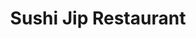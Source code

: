 ---
layout: place
title: "Sushi Jip Restaurant"
permalink: /virginia/arlington/sushi-jip-restaurant.html
stateAbbr: VA
stateName: Virginia
cityName: Arlington
place_id: ChIJ6QexH6u3t4kRuv0pu_hTV_g
photos:
  - name: >-
      places/ChIJ6QexH6u3t4kRuv0pu_hTV_g/photos/AeeoHcLBbSO0DYZME-vHNVooOdWuKDZcBveL5eNQFV_EBY7Y90CLySYkdjZfUOyoO6CGBpWHif4HVPpT34NVLgEKsGc5MSvMusabLwSg4W8TTGmTOxUWCIPLcAe9NmZEbtjP8UZebiDD34C0PEqM5pjNmF4U1jKquaF354CSPbCuWd7NNRBDamYyYAgHc-fUdsyG4FMJ-VkJKHpbF9X6E6yYx7yr6I3h9j8zUE6T5vI-7heB2OrhJ4bM44njZActNngZJ0xcl1tXVUPevyeTzHrdZC42PYdztaIcuORLBIRLc4bThg
    widthPx: 3024
    heightPx: 4032
    authorAttributions:
      - displayName: Sushi Jip Restaurant
        uri: https://maps.google.com/maps/contrib/104908787508099627937
        photoUri: >-
          https://lh3.googleusercontent.com/a-/ALV-UjVo5SZ0W_urYb1hwJdFrsfQCKGr0kPrcLVuUX4jVvwPbsok8hE=s100-p-k-no-mo
    flagContentUri: >-
      https://www.google.com/local/imagery/report/?cb_client=maps_api_places.places_api&image_key=!1e10!2sAF1QipPUdcR1CaVK7QmsE8CVmy0CiS0zMGIUYUO19ZC0&hl=en-US
    googleMapsUri: >-
      https://www.google.com/maps/place//data=!3m4!1e2!3m2!1sAF1QipPUdcR1CaVK7QmsE8CVmy0CiS0zMGIUYUO19ZC0!2e10!4m2!3m1!1s0x89b7b7ab1fb107e9:0xf85753f8bb29fdba
  - name: >-
      places/ChIJ6QexH6u3t4kRuv0pu_hTV_g/photos/AeeoHcL7xDFAyIfeEdCLLD9TpjrlZM2x-hxEoa7b_pSB0qFuUt6dAja7bPJFWwfRH-Xt4AE6nDR4OmG5WJh9Ln5jwHgKYwzVKzCeQlKKpIudz5qS2ZIt_f5CdRa7CmtRwp0xDGwKh2RwNs2sjFegB0BYo-U_GnRcO9uU3hFDs2zq07lp4rGxrXKHi0JZ7f8Oz0cQEPqiL9fZZ5vlVtQNFJk6JpkmGhmF-ftX3LILffecTg0wBUS8ugVsFhSdwvo_p-AMrjo3FLasOXofbMfowPYA1U6AJmDiKSeDfCQrT9OyXcdcfw
    widthPx: 800
    heightPx: 800
    authorAttributions:
      - displayName: Sushi Jip Restaurant
        uri: https://maps.google.com/maps/contrib/104908787508099627937
        photoUri: >-
          https://lh3.googleusercontent.com/a-/ALV-UjVo5SZ0W_urYb1hwJdFrsfQCKGr0kPrcLVuUX4jVvwPbsok8hE=s100-p-k-no-mo
    flagContentUri: >-
      https://www.google.com/local/imagery/report/?cb_client=maps_api_places.places_api&image_key=!1e10!2sAF1QipOSBkXz0AOqzNNI5lhWzS2y1RYQAGp5lHfAtg_M&hl=en-US
    googleMapsUri: >-
      https://www.google.com/maps/place//data=!3m4!1e2!3m2!1sAF1QipOSBkXz0AOqzNNI5lhWzS2y1RYQAGp5lHfAtg_M!2e10!4m2!3m1!1s0x89b7b7ab1fb107e9:0xf85753f8bb29fdba
  - name: >-
      places/ChIJ6QexH6u3t4kRuv0pu_hTV_g/photos/AeeoHcLLVfUkGZtd5XRSC3n7o1chDGY8iyOpg420AcSVpWawSNgjcCBwN1TMxuU7eUahzbjm2Nnb5HJU3WEK2TLAl5fjv55zsPhUqBgxrBCEUzDDrja3AKv1HXsyhia4kCooX98GiEoOCARkjolo_QtJDwXOuhQWGt7KA9NJNr7DoSjAu0_LOPZr00zCI8Zq8F3SHsZKFzY_Mjdn_wf3bLlsZtqi2ZDcRRX6yX63nkm6ItslvlAtIURRu9o6lvFs1ZH-9GmnVlEYTAed_BGkghqEx4vY9_-FPGGzLFYWiBtUmlORpYSKXbPUMJxR7aWvRTRWMU7HtXlkkG4mHhH0BJZmJzNdbS52goG6xOZm2_cfyt0LvBb5liULVKo6s-1cwS7TnBdgJnsBHtaJeXUG5bmHD3GV2uQg3cZ4ZSKb6-uxCpZlBLvC
    widthPx: 3600
    heightPx: 4800
    authorAttributions:
      - displayName: Em Nguyen
        uri: https://maps.google.com/maps/contrib/107845881865464098080
        photoUri: >-
          https://lh3.googleusercontent.com/a-/ALV-UjVsYeTjLcm0VEoUKudHV067wvZotExUWNXcfanOfNpZ2OJPUS7sOw=s100-p-k-no-mo
    flagContentUri: >-
      https://www.google.com/local/imagery/report/?cb_client=maps_api_places.places_api&image_key=!1e10!2sCIHM0ogKEICAgMCI8Yn8qQE&hl=en-US
    googleMapsUri: >-
      https://www.google.com/maps/place//data=!3m4!1e2!3m2!1sCIHM0ogKEICAgMCI8Yn8qQE!2e10!4m2!3m1!1s0x89b7b7ab1fb107e9:0xf85753f8bb29fdba
  - name: >-
      places/ChIJ6QexH6u3t4kRuv0pu_hTV_g/photos/AeeoHcKUNQdREmQA_mRuzLS9JmDcNRJgsQPSwbJNGo7UG4D-FKUjC2HgrxIhhANRi0_JkIO38KUu1tp726vdoOLP3nUcLlV-J0xPhUbWFhEZytLoNua62i4tedVp-_D0Rb6x_vBd7pIDW7TgTkX63MPjNNPV1sbFnsFZroPViRP-RRCKTr-Nz9-TbD64BNR72YTS7CYjczK8pFIhT9xiz735ww2XMz_K6FKV6GSZkXrkOBtM1ROVnK0o6SF-x4hmiu4in1Lyqp6WxCWinLldAOTf_7yiQsAXbp92FrYdOzUqM_ePJw
    widthPx: 4800
    heightPx: 3193
    authorAttributions:
      - displayName: Sushi Jip Restaurant
        uri: https://maps.google.com/maps/contrib/104908787508099627937
        photoUri: >-
          https://lh3.googleusercontent.com/a-/ALV-UjVo5SZ0W_urYb1hwJdFrsfQCKGr0kPrcLVuUX4jVvwPbsok8hE=s100-p-k-no-mo
    flagContentUri: >-
      https://www.google.com/local/imagery/report/?cb_client=maps_api_places.places_api&image_key=!1e10!2sAF1QipPhwX3TGhI6J2KWTkDQwS1Uay9BgkzzGGxQ2iHG&hl=en-US
    googleMapsUri: >-
      https://www.google.com/maps/place//data=!3m4!1e2!3m2!1sAF1QipPhwX3TGhI6J2KWTkDQwS1Uay9BgkzzGGxQ2iHG!2e10!4m2!3m1!1s0x89b7b7ab1fb107e9:0xf85753f8bb29fdba
  - name: >-
      places/ChIJ6QexH6u3t4kRuv0pu_hTV_g/photos/AeeoHcIS2r7VZkkrleSEsxGLwfIJqBwVHmpQ5VMBumEq_jpQw5IWR2vlZoR1dbstCKGkzPWKhc6EnhxXA6_-jQGWMCc1oOBn3ZTBHklg7BAzwz4OYPYPGo2q6nzdIkQThTWHcyunOryaL2ruUES-V4IQlJguA86ESQJ0brTtQAYlbo_gNH-iOrEKwlPqDEkTciljJNuKNN1K8zfyOkgp7hku73gJ4jLQf_oGX0sKoyCLK4yGOOd1fsSeE48Df9QUQnhEmeCu49A9MM55AErVlQwta9uuirohnsqasMUwl49AV4EkKg
    widthPx: 3849
    heightPx: 3024
    authorAttributions:
      - displayName: Sushi Jip Restaurant
        uri: https://maps.google.com/maps/contrib/104908787508099627937
        photoUri: >-
          https://lh3.googleusercontent.com/a-/ALV-UjVo5SZ0W_urYb1hwJdFrsfQCKGr0kPrcLVuUX4jVvwPbsok8hE=s100-p-k-no-mo
    flagContentUri: >-
      https://www.google.com/local/imagery/report/?cb_client=maps_api_places.places_api&image_key=!1e10!2sAF1QipNreuy6P5LfzG2oYusN7hRjNcT1lyc42UgOvzrp&hl=en-US
    googleMapsUri: >-
      https://www.google.com/maps/place//data=!3m4!1e2!3m2!1sAF1QipNreuy6P5LfzG2oYusN7hRjNcT1lyc42UgOvzrp!2e10!4m2!3m1!1s0x89b7b7ab1fb107e9:0xf85753f8bb29fdba
  - name: >-
      places/ChIJ6QexH6u3t4kRuv0pu_hTV_g/photos/AeeoHcKQtZ6ZqRgYLiPYVUnpWhS0K1hRq88yD70tNVJsqs1pM94KRua_OzCiHRr2xSZkjd1EtIYRs7P5iJBHrc_6SnSw9pwtKNnxPO5cDe0lWfS_aYOos5zH9L_-k0qg6Gmbx347uaAT4zUkW2hsAZsgIGV8JX_UMHjmQIzuK-ZSuJyhAxZIg6kDgcAoK5ZjseWEGjVDKUxumsEl91ulMF_AlFcLzTausfi0djL90AL_a6Q2wQHoMzHFz94RXbnBNTNCIAsfklAn2N9XoticlHUCTO1C6rt-C21qdwKIXnoLGH4CHA
    widthPx: 4800
    heightPx: 3200
    authorAttributions:
      - displayName: Sushi Jip Restaurant
        uri: https://maps.google.com/maps/contrib/104908787508099627937
        photoUri: >-
          https://lh3.googleusercontent.com/a-/ALV-UjVo5SZ0W_urYb1hwJdFrsfQCKGr0kPrcLVuUX4jVvwPbsok8hE=s100-p-k-no-mo
    flagContentUri: >-
      https://www.google.com/local/imagery/report/?cb_client=maps_api_places.places_api&image_key=!1e10!2sAF1QipP_RlWGE0teKHvB_b9HOUXdNe6PbF9Hd8IWjcVD&hl=en-US
    googleMapsUri: >-
      https://www.google.com/maps/place//data=!3m4!1e2!3m2!1sAF1QipP_RlWGE0teKHvB_b9HOUXdNe6PbF9Hd8IWjcVD!2e10!4m2!3m1!1s0x89b7b7ab1fb107e9:0xf85753f8bb29fdba
  - name: >-
      places/ChIJ6QexH6u3t4kRuv0pu_hTV_g/photos/AeeoHcJNGPiEGGHsKiGeQClNojvSQ3zDp9tW06R9XJPwI0SHUVpwrIXu6vljkyEjEIaguq0fMkr8RQN4sRCGbRpXK390CXZnXSkNlMlxmftI2xAYwkkO4s8eLn5WywfMw1a_49moEw4DpRLHvC1M5uhfisU3D0hMU1GzWV5FskN2Vdg9qZjxCOjc4FilqSk_XW0OmUYULF9rQ-rfo8TY7506M80XVwcATZD-Qd2MBPASOQW6mujHT3WHN3hQ51MQOEQdOYEQlo6e7YYI-M1Y8TQue8a3pvYgwWgWfGpA-PeAsNZy_g
    widthPx: 3024
    heightPx: 2226
    authorAttributions:
      - displayName: Sushi Jip Restaurant
        uri: https://maps.google.com/maps/contrib/104908787508099627937
        photoUri: >-
          https://lh3.googleusercontent.com/a-/ALV-UjVo5SZ0W_urYb1hwJdFrsfQCKGr0kPrcLVuUX4jVvwPbsok8hE=s100-p-k-no-mo
    flagContentUri: >-
      https://www.google.com/local/imagery/report/?cb_client=maps_api_places.places_api&image_key=!1e10!2sAF1QipNjZq1f6qXka0Evrg3rFfEfqDXeOH7Py9ILJuqM&hl=en-US
    googleMapsUri: >-
      https://www.google.com/maps/place//data=!3m4!1e2!3m2!1sAF1QipNjZq1f6qXka0Evrg3rFfEfqDXeOH7Py9ILJuqM!2e10!4m2!3m1!1s0x89b7b7ab1fb107e9:0xf85753f8bb29fdba
  - name: >-
      places/ChIJ6QexH6u3t4kRuv0pu_hTV_g/photos/AeeoHcJmPPvzQDyF_9G9KRNIxI4Xlu0MOl-lzx9eDrGky4eCIbOSqVuhcPpw6iceYFwVB0pWqnqWo7okH_DaIa9C52QDds6WrnLyHkH0Rwe2bUvFKzCrjw5_N4llUU86e_TN2xJ0Xb7hA_jKFT6oxLjtUdIRi6xQCLLAN6yJqtRjmImZcz2O9rcMcR6MagkiaMbvUePyzzoRC8d3fzoNE2cBaDstI7PYdf7EUjQey8MTlAk88arTq0r3H82MvdI7C0ktDV4GjyDLPV4D8b6H70aPTmbtnV5ZjZoMjkP_PaE0Z8942w
    widthPx: 4800
    heightPx: 3200
    authorAttributions:
      - displayName: Sushi Jip Restaurant
        uri: https://maps.google.com/maps/contrib/104908787508099627937
        photoUri: >-
          https://lh3.googleusercontent.com/a-/ALV-UjVo5SZ0W_urYb1hwJdFrsfQCKGr0kPrcLVuUX4jVvwPbsok8hE=s100-p-k-no-mo
    flagContentUri: >-
      https://www.google.com/local/imagery/report/?cb_client=maps_api_places.places_api&image_key=!1e10!2sAF1QipPgcptPCJ9Zl93ssj_zIiFtzUAeL-CXqg5WBuP_&hl=en-US
    googleMapsUri: >-
      https://www.google.com/maps/place//data=!3m4!1e2!3m2!1sAF1QipPgcptPCJ9Zl93ssj_zIiFtzUAeL-CXqg5WBuP_!2e10!4m2!3m1!1s0x89b7b7ab1fb107e9:0xf85753f8bb29fdba
  - name: >-
      places/ChIJ6QexH6u3t4kRuv0pu_hTV_g/photos/AeeoHcL1H1_v5PSV6MleXJqgiNFNWlOrnGB_1--9Gs7eC47E9Q28XNkYQYvZ1eXDKHlSG4a7nCQxrkWIkui8fyyXpnScj4QX9rUgkgMJIgWcwGWBSXEZIeoVIQJtmliMqo3fxDzDEG24U1dw-5e-NISLJUwm5rtoqOMHaYt3cKiRMoqkNKJJ1YDDrWE5X51wB98eVfcVS_FW9AdD6MRaSG2MNm3MGjctI4el0E_u7NQvGaWv2_nd6iRRgVd7XqE2c3rxaY8zk8zEkvq645kdEGygNp8BDF96hUPBMnO-XSenNYRvvw
    widthPx: 3068
    heightPx: 3024
    authorAttributions:
      - displayName: Sushi Jip Restaurant
        uri: https://maps.google.com/maps/contrib/104908787508099627937
        photoUri: >-
          https://lh3.googleusercontent.com/a-/ALV-UjVo5SZ0W_urYb1hwJdFrsfQCKGr0kPrcLVuUX4jVvwPbsok8hE=s100-p-k-no-mo
    flagContentUri: >-
      https://www.google.com/local/imagery/report/?cb_client=maps_api_places.places_api&image_key=!1e10!2sAF1QipPNWTIWC_Difdoy01XLyKnGcDERpgfkneyqEpuv&hl=en-US
    googleMapsUri: >-
      https://www.google.com/maps/place//data=!3m4!1e2!3m2!1sAF1QipPNWTIWC_Difdoy01XLyKnGcDERpgfkneyqEpuv!2e10!4m2!3m1!1s0x89b7b7ab1fb107e9:0xf85753f8bb29fdba
  - name: >-
      places/ChIJ6QexH6u3t4kRuv0pu_hTV_g/photos/AeeoHcLzzSs-04r8bR7AUncABOUb0gFPNAqbmDgAT-jgesTFmWSXVh7QnOePdOlZ1CHp8AYQf6ItAm6MzcjUm-HFCMt-x9Qaka1A1Xb4PCbOOOhH8X8omfFi00kdYd-qcfHzz5xGtO2kH8sL6qUZQS42EWt2vnEfi6eMmv04pdqih_D46Pvo4P4HdpVbZ22MQl3C2-LlTrP-mZxvM1YGfJe0p0Rr2mlhWS8vklA8fUwOlk2Mzl77-mmDn1R29gcMYUKRsKW8JU66-U10gxyaFiGwdaBYHrqUoiSB4En1pjNiAu1YoC_3wkzOgCSNIO36nCYS93slNhN7l5WWrTcMrlyOvx2-jXj6bIOmNNvbs8C0_aJLlR9WOQz1O0E6eFfjtJ8LgbwzJ9lBwsgEdGY7kgFF_1cwXL-wzu7EJRJahi5SWdCodIp0
    widthPx: 4032
    heightPx: 3024
    authorAttributions:
      - displayName: Sijia Liang
        uri: https://maps.google.com/maps/contrib/108251266040699153061
        photoUri: >-
          https://lh3.googleusercontent.com/a-/ALV-UjUlvb0wsQWLnJSWd-rE_LT0BuCXp_9ILz-Mj7zx8quP4CuwPSGU=s100-p-k-no-mo
    flagContentUri: >-
      https://www.google.com/local/imagery/report/?cb_client=maps_api_places.places_api&image_key=!1e10!2sCIHM0ogKEICAgMDwlLfSswE&hl=en-US
    googleMapsUri: >-
      https://www.google.com/maps/place//data=!3m4!1e2!3m2!1sCIHM0ogKEICAgMDwlLfSswE!2e10!4m2!3m1!1s0x89b7b7ab1fb107e9:0xf85753f8bb29fdba
address: 3000 Washington Blvd Suit A, Arlington, VA 22201, USA
street: 3000 Washington Blvd Suit A
city: Arlington
state: VA
zip: '22201'
country: USA
neighborhood: null
latitude: '38.884856'
longitude: '-77.093759'
accessibility_options:
  wheelchairAccessibleParking: true
  wheelchairAccessibleEntrance: true
  wheelchairAccessibleSeating: true
business_status: OPERATIONAL
name: Sushi Jip Restaurant
google_maps_links:
  directionsUri: >-
    https://www.google.com/maps/dir//''/data=!4m7!4m6!1m1!4e2!1m2!1m1!1s0x89b7b7ab1fb107e9:0xf85753f8bb29fdba!3e0
  placeUri: https://maps.google.com/?cid=17894863972137041338
  writeAReviewUri: >-
    https://www.google.com/maps/place//data=!4m3!3m2!1s0x89b7b7ab1fb107e9:0xf85753f8bb29fdba!12e1
  reviewsUri: >-
    https://www.google.com/maps/place//data=!4m4!3m3!1s0x89b7b7ab1fb107e9:0xf85753f8bb29fdba!9m1!1b1
  photosUri: >-
    https://www.google.com/maps/place//data=!4m3!3m2!1s0x89b7b7ab1fb107e9:0xf85753f8bb29fdba!10e5
primary_type: Restaurant
opening_hours:
  regular: null
  current: null
secondary_opening_hours:
  regular:
    weekdayDescriptions: null
    type: null
  current:
    weekdayDescriptions: null
    type: null
phone: (703) 243-7799
price_level: PRICE_LEVEL_MODERATE
price_range: $30 &ndash; $50
rating: '4.7'
rating_count: 113
website: https://www.sushijip.com/
description: null
reviews:
  - name: >-
      places/ChIJ6QexH6u3t4kRuv0pu_hTV_g/reviews/ChZDSUhNMG9nS0VJQ0FnTUNJOFluOFNREAE
    relativePublishTimeDescription: a week ago
    rating: 5
    text:
      text: >-
        THE BEST sushi in the DMV. So incredibly fresh and well prepared. I’ve
        had a ton of sushi in my life, (just  got back from Japan) and this
        place is outstanding. The service is amiable. The portions are generous.
        A gem of a spot run by a sushi chef who has worked at high class fine
        dining restaurants. The price is unbeatable for the quality. 11/10
        recommend.
      languageCode: en
    originalText:
      text: >-
        THE BEST sushi in the DMV. So incredibly fresh and well prepared. I’ve
        had a ton of sushi in my life, (just  got back from Japan) and this
        place is outstanding. The service is amiable. The portions are generous.
        A gem of a spot run by a sushi chef who has worked at high class fine
        dining restaurants. The price is unbeatable for the quality. 11/10
        recommend.
      languageCode: en
    authorAttribution:
      displayName: Em Nguyen
      uri: https://www.google.com/maps/contrib/107845881865464098080/reviews
      photoUri: >-
        https://lh3.googleusercontent.com/a-/ALV-UjVsYeTjLcm0VEoUKudHV067wvZotExUWNXcfanOfNpZ2OJPUS7sOw=s128-c0x00000000-cc-rp-mo
    publishTime: '2025-04-02T23:18:50.064635Z'
    flagContentUri: >-
      https://www.google.com/local/review/rap/report?postId=ChZDSUhNMG9nS0VJQ0FnTUNJOFluOFNREAE&d=17924085&t=1
    googleMapsUri: >-
      https://www.google.com/maps/reviews/data=!4m6!14m5!1m4!2m3!1sChZDSUhNMG9nS0VJQ0FnTUNJOFluOFNREAE!2m1!1s0x89b7b7ab1fb107e9:0xf85753f8bb29fdba
  - name: >-
      places/ChIJ6QexH6u3t4kRuv0pu_hTV_g/reviews/ChdDSUhNMG9nS0VJQ0FnTURJbXFhZXhRRRAB
    relativePublishTimeDescription: in the last week
    rating: 5
    text:
      text: >-
        What an absolute gem! The sushi here is fantastic, the staff are
        friendly, and the owner is wonderful.


        We moved to the Midwest and don't get to eat sushi often, so this was a
        real treat. All of the fish was fresh and tasty. Everything was
        beautifully arranged and assembled. The portion sizes are fantastic,
        particularly the thickness of the bluefin tuna.


        The miso soup is made from scratch and it's the best I've ever had! I
        would go here just for soup if I wasn't in the mood for sushi.


        Our waiter was entertaining and attentive, and the owner checked on us
        frequently. We had such wonderful conversations with both of them. It
        was a true pleasure to meet them.


        I would absolutely recommend it to anyone who loves sushi and a
        wonderful experience.


        We ordered some of just about everything, and all of it was delicious.
        Check out the pictures.
      languageCode: en
    originalText:
      text: >-
        What an absolute gem! The sushi here is fantastic, the staff are
        friendly, and the owner is wonderful.


        We moved to the Midwest and don't get to eat sushi often, so this was a
        real treat. All of the fish was fresh and tasty. Everything was
        beautifully arranged and assembled. The portion sizes are fantastic,
        particularly the thickness of the bluefin tuna.


        The miso soup is made from scratch and it's the best I've ever had! I
        would go here just for soup if I wasn't in the mood for sushi.


        Our waiter was entertaining and attentive, and the owner checked on us
        frequently. We had such wonderful conversations with both of them. It
        was a true pleasure to meet them.


        I would absolutely recommend it to anyone who loves sushi and a
        wonderful experience.


        We ordered some of just about everything, and all of it was delicious.
        Check out the pictures.
      languageCode: en
    authorAttribution:
      displayName: J. R.
      uri: https://www.google.com/maps/contrib/112715197401165328669/reviews
      photoUri: >-
        https://lh3.googleusercontent.com/a-/ALV-UjWRqB0-ONznKxjw8VhGMcDFOr2qLw1sgzw2X3_ZrRC0UFYyBwQXrg=s128-c0x00000000-cc-rp-mo-ba4
    publishTime: '2025-04-09T00:36:26.559566Z'
    flagContentUri: >-
      https://www.google.com/local/review/rap/report?postId=ChdDSUhNMG9nS0VJQ0FnTURJbXFhZXhRRRAB&d=17924085&t=1
    googleMapsUri: >-
      https://www.google.com/maps/reviews/data=!4m6!14m5!1m4!2m3!1sChdDSUhNMG9nS0VJQ0FnTURJbXFhZXhRRRAB!2m1!1s0x89b7b7ab1fb107e9:0xf85753f8bb29fdba
  - name: >-
      places/ChIJ6QexH6u3t4kRuv0pu_hTV_g/reviews/ChZDSUhNMG9nS0VJQ0FnSURQX2NYWlN3EAE
    relativePublishTimeDescription: a month ago
    rating: 5
    text:
      text: >-
        I ordered takeout from Sushi Jip and was so impressed that I can’t wait
        to visit in person! The sushi was incredibly fresh, beautifully
        presented, and full of flavor—even after a short car ride. They even
        gave us some extra pieces to the sushi deluxe entree, so that is very
        much appreciated.


        The menu offers a great variety, with something for every sushi lover,
        from classic rolls to creative specialty options. If the takeout is this
        good, I can only imagine how amazing the dining experience will be.


        From my understanding, it looks like this is a new owner. Whatever
        they’re doing, they’re doing it well. Will update soon when I go in
        person.


        Update: I’ve been to the location twice now, and it’s even better in
        person. Everything is fresh and made to order, and every specialty roll
        I’ve tried has been excellent. The staff treats us with kindness, and
        the food is crafted with a level of care that Arlington could use more
        of.
      languageCode: en
    originalText:
      text: >-
        I ordered takeout from Sushi Jip and was so impressed that I can’t wait
        to visit in person! The sushi was incredibly fresh, beautifully
        presented, and full of flavor—even after a short car ride. They even
        gave us some extra pieces to the sushi deluxe entree, so that is very
        much appreciated.


        The menu offers a great variety, with something for every sushi lover,
        from classic rolls to creative specialty options. If the takeout is this
        good, I can only imagine how amazing the dining experience will be.


        From my understanding, it looks like this is a new owner. Whatever
        they’re doing, they’re doing it well. Will update soon when I go in
        person.


        Update: I’ve been to the location twice now, and it’s even better in
        person. Everything is fresh and made to order, and every specialty roll
        I’ve tried has been excellent. The staff treats us with kindness, and
        the food is crafted with a level of care that Arlington could use more
        of.
      languageCode: en
    authorAttribution:
      displayName: Lynn Ta
      uri: https://www.google.com/maps/contrib/103203494532476037056/reviews
      photoUri: >-
        https://lh3.googleusercontent.com/a-/ALV-UjWeC2MiSIIqgnUgKiMAC3vqqrQ8MLpeGaTDOrlbRLj6BIO9WCR-=s128-c0x00000000-cc-rp-mo-ba3
    publishTime: '2025-02-20T16:09:39.922340Z'
    flagContentUri: >-
      https://www.google.com/local/review/rap/report?postId=ChZDSUhNMG9nS0VJQ0FnSURQX2NYWlN3EAE&d=17924085&t=1
    googleMapsUri: >-
      https://www.google.com/maps/reviews/data=!4m6!14m5!1m4!2m3!1sChZDSUhNMG9nS0VJQ0FnSURQX2NYWlN3EAE!2m1!1s0x89b7b7ab1fb107e9:0xf85753f8bb29fdba
  - name: >-
      places/ChIJ6QexH6u3t4kRuv0pu_hTV_g/reviews/ChdDSUhNMG9nS0VJQ0FnTUR3aFlYU2lBRRAB
    relativePublishTimeDescription: 2 weeks ago
    rating: 5
    text:
      text: >-
        This is one of the best sushi spots in the DMV, hands down. Our table
        accidentally ordered unagi (eel) when we meant to order uni (sea urchin)
        and the owner was generous enough to give us the uni on the house.


        Beyond that kind gesture, their staff are very friendly and also
        hilarious. Great vibes all around the moment we stepped into this
        amazing sushi restaurant. Highly recommend!!
      languageCode: en
    originalText:
      text: >-
        This is one of the best sushi spots in the DMV, hands down. Our table
        accidentally ordered unagi (eel) when we meant to order uni (sea urchin)
        and the owner was generous enough to give us the uni on the house.


        Beyond that kind gesture, their staff are very friendly and also
        hilarious. Great vibes all around the moment we stepped into this
        amazing sushi restaurant. Highly recommend!!
      languageCode: en
    authorAttribution:
      displayName: Charles Ho
      uri: https://www.google.com/maps/contrib/111627789166942344102/reviews
      photoUri: >-
        https://lh3.googleusercontent.com/a-/ALV-UjWp6b7m3_T410LjD1gjo7rbD8ktnwnc8fcg5yH_sOUhlU59l2ja=s128-c0x00000000-cc-rp-mo-ba2
    publishTime: '2025-03-27T02:56:37.613355Z'
    flagContentUri: >-
      https://www.google.com/local/review/rap/report?postId=ChdDSUhNMG9nS0VJQ0FnTUR3aFlYU2lBRRAB&d=17924085&t=1
    googleMapsUri: >-
      https://www.google.com/maps/reviews/data=!4m6!14m5!1m4!2m3!1sChdDSUhNMG9nS0VJQ0FnTUR3aFlYU2lBRRAB!2m1!1s0x89b7b7ab1fb107e9:0xf85753f8bb29fdba
  - name: >-
      places/ChIJ6QexH6u3t4kRuv0pu_hTV_g/reviews/ChZDSUhNMG9nS0VJQ0FnSURmX0xPdWNnEAE
    relativePublishTimeDescription: 3 months ago
    rating: 5
    text:
      text: >-
        I’ve visited Sushi Jip a few times since it transitioned from Endo, and
        I’ve noticed a big improvement. My first visit was just okay, but I
        decided to give it another try—and I’m glad I did! The rolls are
        delicious with generous portions, and the sushi, especially the Hokkaido
        uni and toro, is incredibly fresh. The atmosphere is cozy, not too
        crowded, and in a nice area. This has become my go-to sushi spot, and I
        highly recommend it to fellow sushi lovers!
      languageCode: en
    originalText:
      text: >-
        I’ve visited Sushi Jip a few times since it transitioned from Endo, and
        I’ve noticed a big improvement. My first visit was just okay, but I
        decided to give it another try—and I’m glad I did! The rolls are
        delicious with generous portions, and the sushi, especially the Hokkaido
        uni and toro, is incredibly fresh. The atmosphere is cozy, not too
        crowded, and in a nice area. This has become my go-to sushi spot, and I
        highly recommend it to fellow sushi lovers!
      languageCode: en
    authorAttribution:
      displayName: Charida Panak
      uri: https://www.google.com/maps/contrib/114504971357896817683/reviews
      photoUri: >-
        https://lh3.googleusercontent.com/a-/ALV-UjW03AIsu-eYDfNGXqY9kVBepvvT4JVLv3RaBDHxCiydRAmwL3QC=s128-c0x00000000-cc-rp-mo
    publishTime: '2025-01-04T21:14:50.057088Z'
    flagContentUri: >-
      https://www.google.com/local/review/rap/report?postId=ChZDSUhNMG9nS0VJQ0FnSURmX0xPdWNnEAE&d=17924085&t=1
    googleMapsUri: >-
      https://www.google.com/maps/reviews/data=!4m6!14m5!1m4!2m3!1sChZDSUhNMG9nS0VJQ0FnSURmX0xPdWNnEAE!2m1!1s0x89b7b7ab1fb107e9:0xf85753f8bb29fdba
parking_options:
  freeStreetParking: true
  paidStreetParking: true
  paidGarageParking: true
payment_options:
  acceptsCreditCards: true
  acceptsDebitCards: true
  acceptsCashOnly: false
  acceptsNfc: true
allow_dogs: null
curbside_pickup: null
delivery: true
dine_in: true
good_for_children: true
good_for_groups: null
good_for_sports: false
live_music: false
menu_for_children: null
outdoor_seating: true
reservable: true
restroom: true
serves_beer: true
serves_breakfast: null
serves_brunch: null
serves_cocktails: null
serves_coffee: null
serves_dinner: true
serves_dessert: true
serves_lunch: true
serves_vegetarian_food: true
serves_wine: true
takeout: true

---